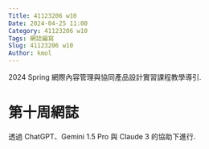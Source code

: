 ```yaml
---
Title: 41123206 w10
Date: 2024-04-25 11:00
Category: 41123206 w10
Tags: 網誌編寫
Slug: 41123206 w10
Author: kmol
---
```


2024 Spring 網際內容管理與協同產品設計實習課程教學導引.

<!-- PELICAN_END_SUMMARY -->

# 第十周網誌
透過 ChatGPT、Gemini 1.5 Pro 與 Claude 3 的協助下進行.